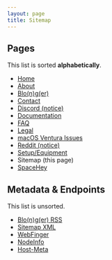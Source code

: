 ```yaml
---
layout: page
title: Sitemap
---
```



## Pages
This list is sorted **alphabetically**.

- [Home](https://www.sladewatkins.com/)
- [About](https://www.sladewatkins.com/about/)
- [Blo(n)g(er)](https://www.sladewatkins.com/blonger/)
- [Contact](https://www.sladewatkins.com/contact/)
- [Discord (notice)](https://www.sladewatkins.com/discord/)
- [Documentation](https://www.sladewatkins.com/docs/)
- [FAQ](https://www.sladewatkins.com/faq/)
- [Legal](https://www.sladewatkins.com/legal/)
- [macOS Ventura Issues](https://www.sladewatkins.com/macos-ventura-issues/)
- [Reddit (notice)](https://www.sladewatkins.com/reddit/)
- [Setup/Equipment](https://www.sladewatkins.com/setup/)
- Sitemap (this page)
- [SpaceHey](https://www.sladewatkins.com/spacehey/)

## Metadata & Endpoints
This list is unsorted.

- [Blo(n)g(er) RSS](https://www.sladewatkins.com/feed.xml)
- [Sitemap XML](https://www.sladewatkins.com/sitemap.xml)
- [WebFinger](https://www.sladewatkins.com/.well-known/webfinger)
- [NodeInfo](https://www.sladewatkins.com/.well-known/nodeinfo)
- [Host-Meta](https://www.sladewatkins.com/.well-known/host-meta)